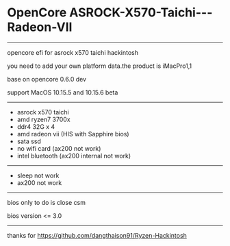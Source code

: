 # OpenCore ASROCK-X570-Taichi---Radeon-VII

----

opencore efi for asrock x570 taichi hackintosh

you need to add your own platform data.the product is iMacPro1,1

base on opencore 0.6.0 dev

support MacOS 10.15.5 and 10.15.6 beta

----
+ asrock x570 taichi
+ amd ryzen7 3700x
+ ddr4 32G x 4
+ amd radeon vii (HIS with Sapphire bios)
+ sata ssd
+ no wifi card (ax200 not work)
+ intel bluetooth (ax200 internal not work)

----
+ sleep not work
+ ax200 not work

----
bios only to do is close csm

bios version <= 3.0

----

thanks for https://github.com/dangthaison91/Ryzen-Hackintosh
